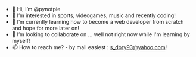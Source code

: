 - 👋 Hi, I’m @pynotpie
- 👀 I’m interested in sports, videogames, music and recently coding! 
- 🌱 I’m currently learning how to become a web developer from scratch and hope for more later on!
- 💞️ I’m looking to collaborate on ... well not right now while I'm learning by myself!
- 📫 How to reach me? - by mail easiest : s_dory93@yahoo.com!

<!---
pynotpie/pynotpie is a ✨ special ✨ repository because its `README.md` (this file) appears on your GitHub profile.
You can click the Preview link to take a look at your changes.
--->
